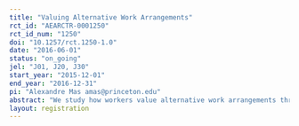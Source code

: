 ```yaml
---
title: "Valuing Alternative Work Arrangements"
rct_id: "AEARCTR-0001250"
rct_id_num: "1250"
doi: "10.1257/rct.1250-1.0"
date: "2016-06-01"
status: "on_going"
jel: "J01, J20, J30"
start_year: "2015-12-01"
end_year: "2016-12-31"
pi: "Alexandre Mas amas@princeton.edu"
abstract: "We study how workers value alternative work arrangements through a field experiment. We consider a set of employee- and employer-friendly flexibility options. These include traditional 9-5 positions and worker-friendly alternatives including the possibility of making one's own schedule, choosing the number of hours of work, the option of working from home, and combinations of these features. We also consider employer-friendly schedules that allow the employer to set the work schedule with limited anticipation. Our approach allows us to estimate the entire distribution of willingness to pay across job applicants for these alternatives relative to traditional M-F 9am-5pm arrangements. We examine whether and to what extent different choices by gender can explain gender wage gaps. "
layout: registration
---
```


